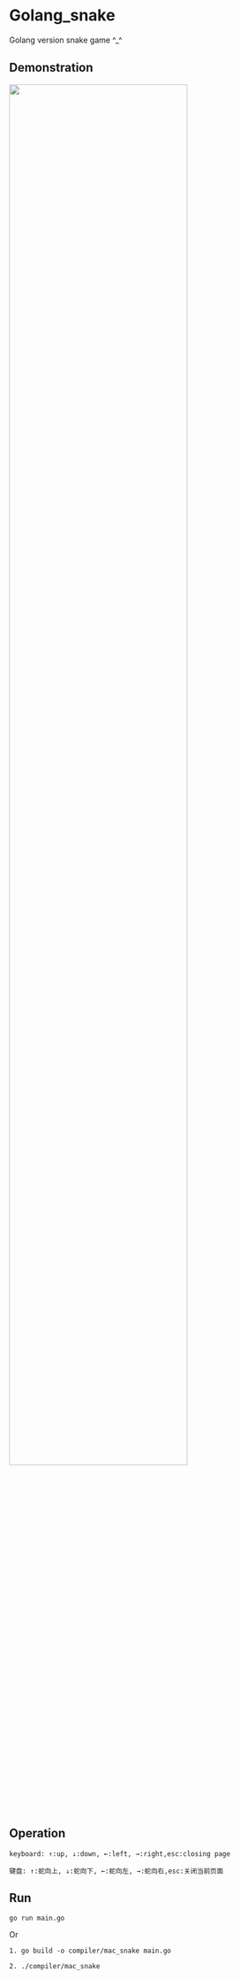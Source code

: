 # Golang_snake

Golang version snake game ^_^

## Demonstration 

<img src="https://img-blog.csdnimg.cn/e5af6c6215424574882b81e865d7787b.gif" width="80%" height="80%">

## Operation 
`keyboard: ↑:up, ↓:down, ←:left, →:right,esc:closing page`  

`键盘: ↑:蛇向上, ↓:蛇向下, ←:蛇向左, →:蛇向右,esc:关闭当前页面`

## Run
`go run main.go`  

Or  

`1. go build -o compiler/mac_snake main.go`

`2. ./compiler/mac_snake`